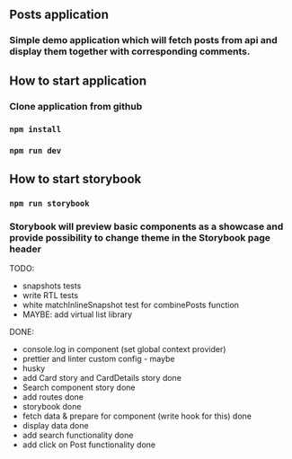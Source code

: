 ## Posts application

### Simple demo application which will fetch posts from api and display them together with corresponding comments.

## How to start application

### Clone application from github

### `npm install`

### `npm run dev`

## How to start storybook

### `npm run storybook`

### Storybook will preview basic components as a showcase and provide possibility to change theme in the Storybook page header

TODO:

- snapshots tests
- write RTL tests
- white matchInlineSnapshot test for combinePosts function
- MAYBE: add virtual list library

DONE:

- console.log in component (set global context provider)
- prettier and linter custom config - maybe
- husky
- add Card story and CardDetails story done
- Search component story done
- add routes done
- storybook done
- fetch data & prepare for component (write hook for this) done
- display data done
- add search functionality done
- add click on Post functionality done

